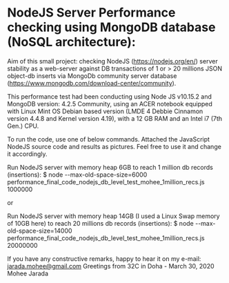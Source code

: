 # NodeJS Server Performance checking using MongoDB database (NoSQL architecture):

Aim of this small project: checking NodeJS (https://nodejs.org/en/) server stability as a web-server against DB transactions of 1 or > 20 millions JSON object-db inserts via MongoDb community server database (https://www.mongodb.com/download-center/community). 

This performance test had been conducting using Node JS v10.15.2 and MongoDB version: 4.2.5 Community, using an ACER notebook equipped with Linux Mint OS Debian based version (LMDE 4 Debbie Cinnamon version 4.4.8 and Kernel version 4.19), with a 12 GB RAM and an Intel i7 (7th Gen.) CPU.

To run the code, use one of below commands. Attached the JavaScript NodeJS source code and results as pictures. Feel free to use it and change it accordingly.

Run NodeJS server with memory heap 6GB to reach 1 million db records (insertions): 
$ node --max-old-space-size=6000 performance_final_code_nodejs_db_level_test_mohee_1million_recs.js 1000000

or

Run NodeJS server with memory heap 14GB (I used a Linux Swap memory of 10GB here) to reach 20 millions db records (insertions): 
$ node --max-old-space-size=14000 performance_final_code_nodejs_db_level_test_mohee_1million_recs.js 20000000


If you have any constructive remarks, happy to hear it on my e-mail: jarada.mohee@gmail.com
Greetings from 32C in Doha - March 30, 2020
Mohee Jarada

